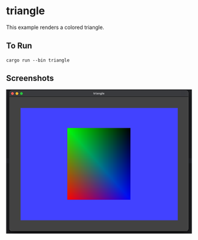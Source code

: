 # triangle

This example renders a colored triangle.

## To Run

```
cargo run --bin triangle
```

## Screenshots

![Square example](./screenshot.png)